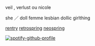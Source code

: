 veil , verlust ou nicole

she ／ doll femme lesbian dollic girlthing
  
[rentry](https://rentry.co/verIust) [retrospring](https://retrospring.net/@killveil) [neospring](https://neospring.org/@killveil)

[![spotify-github-profile](https://spotify-github-profile.kittinanx.com/api/view?uid=314mkicxlkkdu2xbfq5sn4qlspni&cover_image=true&theme=default&show_offline=false&background_color=504949&interchange=false&bar_color=9fad7f)](https://github.com/kittinan/spotify-github-profile)
